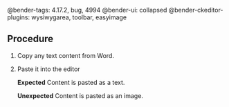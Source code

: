 @bender-tags: 4.17.2, bug, 4994
@bender-ui: collapsed
@bender-ckeditor-plugins: wysiwygarea, toolbar, easyimage

## Procedure

1. Copy any text content from Word.
1. Paste it into the editor

	**Expected** Content is pasted as a text.

	**Unexpected** Content is pasted as an image.
